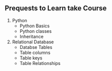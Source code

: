 ## Prequests to Learn take Course

1. Python 
    - Python Basics
    - Python classes
    - Inheritance
1. Relational Database
    - Databse Tables
    - Table columns
    - Table keys
    - Table Relationships